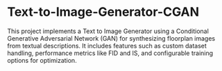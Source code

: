 # Text-to-Image-Generator-CGAN
This project implements a Text to Image Generator using a Conditional Generative Adversarial Network (GAN) for synthesizing floorplan images from textual descriptions. It includes features such as custom dataset handling, performance metrics like FID and IS, and configurable training options for optimization.
